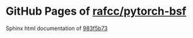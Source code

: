 GitHub Pages of [rafcc/pytorch-bsf](https://github.com/rafcc/pytorch-bsf.git)
===
Sphinx html documentation of [983f5b73](https://github.com/rafcc/pytorch-bsf/tree/983f5b73c204a82720dfeea6bae12a359c750b04)
